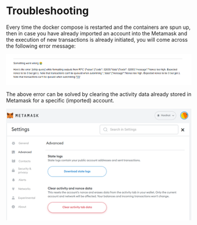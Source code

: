 # Troubleshooting

Every time the docker compose is restarted and the containers are spun up, then in case you have already imported an account into the Metamask and the execution of new transactions is already initiated, you will come across the following error message:

 ![Nonce Error](img/nonce-error.png)

The above error can be solved by clearing the activity data already stored in Metamask for a specific (imported) account.

 ![Clear Activity Data](img/clear-activity-data.png)

